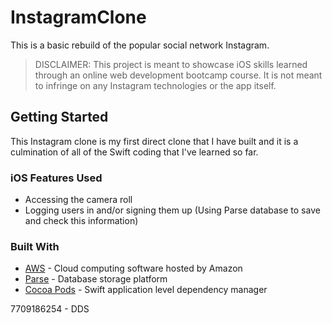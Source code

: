 # InstagramClone
This is a basic rebuild of the popular social network Instagram. 

> DISCLAIMER: This project is meant to showcase iOS skills learned through an online web development bootcamp course.  It is not meant to infringe on any Instagram technologies or the app itself. 

## Getting Started

This Instagram clone is my first direct clone that I have built and it is a culmination of all of the Swift coding that I've learned so far.

### iOS Features Used

* Accessing the camera roll
* Logging users in and/or signing them up (Using Parse database to save and check this information)


### Built With

* [AWS](https://aws.amazon.com) - Cloud computing software hosted by Amazon
* [Parse](https://parseplatform.org) - Database storage platform
* [Cocoa Pods](https://cocoapods.org) - Swift application level dependency manager


7709186254 - DDS
